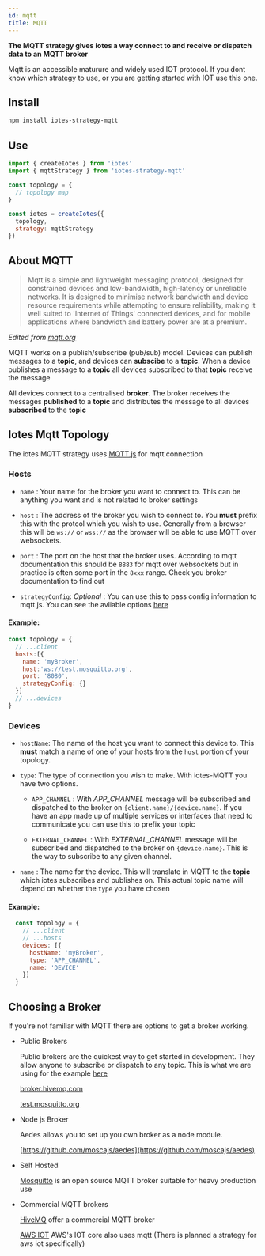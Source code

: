 ```yaml
---
id: mqtt
title: MQTT
---
```


**The MQTT strategy gives iotes a way connect to and receive or dispatch data to an MQTT broker** 

Mqtt is an accessible maturure and widely used IOT protocol. If you dont know which strategy to use, or you are getting started with IOT use this one.


## Install

```bash
npm install iotes-strategy-mqtt
```

## Use

```javascript
import { createIotes } from 'iotes'
import { mqttStrategy } from 'iotes-strategy-mqtt'

const topology = {
  // topology map
}

const iotes = createIotes({
  topology, 
  strategy: mqttStrategy 
})
```

## About MQTT

> Mqtt is a simple and lightweight messaging protocol, designed for constrained devices and low-bandwidth, high-latency or unreliable networks. It is designed to minimise network bandwidth and device resource requirements while attempting to ensure reliability, making it well suited to 'Internet of Things' connected devices, and for mobile applications where bandwidth and battery power are at a premium.

*Edited from [mqtt.org](http://mqtt.org/)*

MQTT works on a publish/subscribe (pub/sub) model. Devices can publish messages to a **topic**, and devices can **subscibe** to a **topic**. When a device publishes a message to a **topic** all devices subscribed to that **topic** receive the message

All devices connect to a centralised **broker**. The broker receives the messages **published** to a **topic** and distributes the message to all devices **subscribed** to the **topic**

## Iotes Mqtt Topology

The iotes MQTT strategy uses [MQTT.js](https://github.com/mqttjs/MQTT.js) for mqtt connection

### Hosts

- ```name``` : Your name for the broker you want to connect to. This can be anything you want and is not related to broker settings

- ```host``` : The address of the broker you wish to connect to. You **must** prefix this with the protcol which you wish to use. Generally from a browser this will be ```ws://``` or ```wss://``` as the browser will be able to use MQTT over websockets.

- ```port``` : The port on the host that the broker uses. According to mqtt documentation this should be ```8883``` for mqtt over websockets but in practice is often some port in the ```8xxx``` range. Check you broker documentation to find out

- ```strategyConfig```: *Optional* : You can use this to pass config information to mqtt.js. You can see the avliable options [here](https://github.com/mqttjs/MQTT.js#mqttclientstreambuilder-options)

#### Example:

```javascript
const topology = {
  // ...client
  hosts:[{
    name: 'myBroker', 
    host:'ws://test.mosquitto.org', 
    port: '8080', 
    strategyConfig: {} 
  }] 
  // ...devices
}
```
  
### Devices

- ```hostName```: The name of the host you want to connect this device to. This **must** match a name of one of your hosts from the ```host``` portion of your topology.

- ```type```: The type of connection you wish to make. With iotes-MQTT you have two options.
  
  - ```APP_CHANNEL``` : With *APP_CHANNEL* message will be subscribed and dispatched to the broker on ```{client.name}/{device.name}```. If you have an app made up of multiple services or interfaces that need to communicate you can use this to prefix your topic 

  - ```EXTERNAL_CHANNEL``` : With *EXTERNAL_CHANNEL* message will be subscribed and dispatched to the broker on ```{device.name}```. This is the way to subscribe to any given channel.

- ```name``` : The name for the device. This will translate in MQTT to the **topic** which iotes subscribes and publishes on. This actual topic name will depend on whether the ```type``` you have chosen   


#### Example:

```javascript
  const topology = {
    // ...client
    // ...hosts
    devices: [{ 
      hostName: 'myBroker',
      type: 'APP_CHANNEL',
      name: 'DEVICE'
    }]
  }  
```

## Choosing a Broker

If you're not familiar with MQTT there are options to get a broker working.

- Public Brokers
  
  Public brokers are the quickest way to get started in development. They allow anyone to subscribe or dispatch to any topic. This is what we are using for the example [here](/docs/introduction/examples#basic-mqtt)

  [broker.hivemq.com](broker.hivemq.com)

  [test.mosquitto.org](test.mosquitto.org)

- Node js Broker

  Aedes allows you to set up you own broker as a node module.

  [https://github.com/moscajs/aedes](https://github.com/moscajs/aedes)


- Self Hosted

  [Mosquitto](https://mosquitto.org/) is an open source MQTT broker suitable for heavy production use

- Commercial MQTT brokers

  [HiveMQ](https://www.hivemq.com/hivemq/) offer a commercial MQTT broker

  [AWS IOT](https://aws.amazon.com/iot-core/) AWS's IOT core also uses mqtt (There is planned a strategy for aws iot specifically)
















